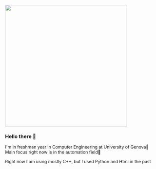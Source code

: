 <img src="https://i.imgur.com/QQzsrBH.gif" with="1000" height="400"/>

### Hello there 👋

I'm in freshman year in Computer Engineering at University of Genova🏤
Main focus right now is in the automation field🤖

Right now I am using mostly C++, but I used Python and Html in the past


<!--
**DndrGunnr/DndrGunnr** is a ✨ _special_ ✨ repository because its `README.md` (this file) appears on your GitHub profile.

Here are some ideas to get you started:

- 🔭 I’m currently working on ...
- 🌱 I’m currently learning ...
- 👯 I’m looking to collaborate on ...
- 🤔 I’m looking for help with ...
- 💬 Ask me about ...
- 📫 How to reach me: ...
- 😄 Pronouns: ...
- ⚡ Fun fact: ...
-->
